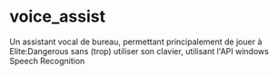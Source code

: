 # voice_assist
Un assistant vocal de bureau, permettant principalement de jouer à Elite:Dangerous sans (trop) utiliser son clavier, utilisant l'API windows Speech Recognition
